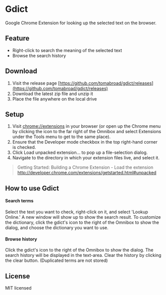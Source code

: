 # Gdict
Google Chrome Extension for looking up the selected text on the browser.

## Feature
* Right-click to search the meaning of the selected text
* Browse the search history

## Download
1. Visit the release page [https://github.com/tomabroad/gdict/releases](https://github.com/tomabroad/gdict/releases)
2. Download the latest zip file and unzip it
3. Place the file anywhere on the local drive

## Setup
1. Visit [chrome://extensions](chrome://extensions) in your browser (or open up the Chrome menu by clicking the icon to the far right of the Omnibox and select Extensions under the Tools menu to get to the same place).
2. Ensure that the Developer mode checkbox in the top right-hand corner is checked.
3. Click Load unpacked extension… to pop up a file-selection dialog.
4. Navigate to the directory in which your extension files live, and select it.

> Getting Started: Building a Chrome Extension - Load the extension
http://developer.chrome.com/extensions/getstarted.html#unpacked

## How to use Gdict
#### Search terms
Select the text you want to check, right-click on it, and select 'Lookup Online.' A new window will show up to show the search result. To customize the dictionary, click the gdict's icon to the right of the Omnibox to show the dialog, and choose the dictionary you want to use.

#### Browse history
Click the gdict's icon to the right of the Omnibox to show the dialog. The search history will be displayed in the text-area. Clear the history by clicking the clear button. (Duplicated terms are not stored)

## License
MIT licensed
